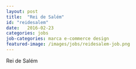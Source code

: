 ```yaml
---
layout: post
title:  "Rei de Salém"
id: "reidesalem"
date:   2016-02-23
categories: jobs
job-categories: marca e-commerce design
featured-image: /images/jobs/reidesalem-job.png
---
```


Rei de Salém